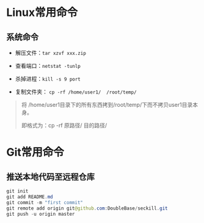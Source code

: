 # Linux常用命令

## 系统命令

- 解压文件：`tar xzvf xxx.zip`
- 查看端口：`netstat -tunlp`
- 杀掉进程：`kill -s 9 port`

- 复制文件夹： `cp -rf /home/user1/  /root/temp/`

> 将 /home/user1目录下的所有东西拷到/root/temp/下而不拷贝user1目录本身。
>
> 即格式为：cp -rf 原路径/  目的路径/





# Git常用命令

## 推送本地代码至远程仓库

```java
git init
git add README.md
git commit -m "first commit"
git remote add origin git@github.com:DoubleBase/seckill.git
git push -u origin master
```

